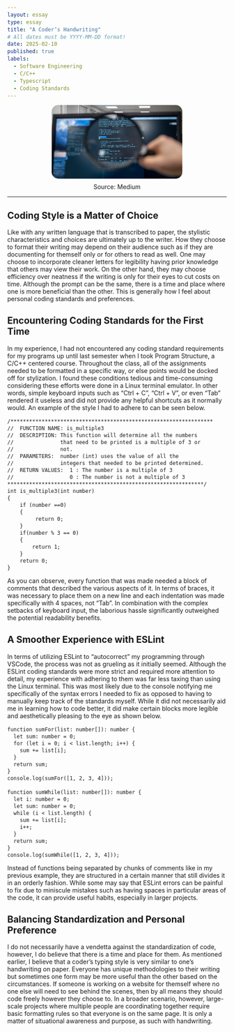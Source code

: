 ```yaml
---
layout: essay
type: essay
title: "A Coder’s Handwriting"
# All dates must be YYYY-MM-DD format!
date: 2025-02-10
published: true
labels:
  - Software Engineering
  - C/C++
  - Typescript
  - Coding Standards
---
```


<div style="text-align: center;">
  <img src="../img/coding-standards.jpeg" alt="Coding Styles" style="width: 300px; border-radius: 15px; display: block; margin: 0 auto;">
  <p style="margin-top: 10px;">Source: Medium</p>
</div>

<hr>

## Coding Style is a Matter of Choice
Like with any written language that is transcribed to paper, the stylistic characteristics and choices are ultimately up to the writer. How they choose to format their writing may depend on their audience such as if they are documenting for themself only or for others to read as well. One may choose to incorporate cleaner letters for legibility having prior knowledge that others may view their work. On the other hand, they may choose efficiency over neatness if the writing is only for their eyes to cut costs on time. Although the prompt can be the same, there is a time and place where one is more beneficial than the other. This is generally how I feel about personal coding standards and preferences.

## Encountering Coding Standards for the First Time
In my experience, I had not encountered any coding standard requirements for my programs up until last semester when I took Program Structure, a C/C++ centered course. Throughout the class, all of the assignments needed to be formatted in a specific way, or else points would be docked off for stylization. I found these conditions tedious and time-consuming considering these efforts were done in a Linux terminal emulator. In other words, simple keyboard inputs such as “Ctrl + C”, “Ctrl + V”, or even “Tab” rendered it useless and did not provide any helpful shortcuts as it normally would. An example of the style I had to adhere to can be seen below.
```
/*****************************************************************
//  FUNCTION NAME: is_multiple3 
//  DESCRIPTION: This function will determine all the numbers 
//               that need to be printed is a multiple of 3 or
//               not.
//  PARAMETERS:  number (int) uses the value of all the
//               integers that needed to be printed determined.  
//  RETURN VALUES:  1 : The number is a multiple of 3
//                  0 : The number is not a multiple of 3
***************************************************************/
int is_multiple3(int number)
{
    if (number ==0)
    {
         return 0;
    }    
    if(number % 3 == 0)
    {
        return 1;
    }
    return 0;
}
```
As you can observe, every function that was made needed a block of comments that described the various aspects of it. In terms of braces, it was necessary to place them on a new line and each indentation was made specifically with 4 spaces, not “Tab”. In combination with the complex setbacks of keyboard input, the laborious hassle significantly outweighed the potential readability benefits.

## A Smoother Experience with ESLint
In terms of utilizing ESLint to “autocorrect” my programming through VSCode, the process was not as grueling as it initially seemed. Although the ESLint coding standards were more strict and required more attention to detail, my experience with adhering to them was far less taxing than using the Linux terminal. This was most likely due to the console notifying me specifically of the syntax errors I needed to fix as opposed to having to manually keep track of the standards myself. While it did not necessarily aid me in learning how to code better, it did make certain blocks more legible and aesthetically pleasing to the eye as shown below.
```
function sumFor(list: number[]): number {
  let sum: number = 0;
  for (let i = 0; i < list.length; i++) {
    sum += list[i];
  }
  return sum;
}
console.log(sumFor([1, 2, 3, 4]));

function sumWhile(list: number[]): number {
  let i: number = 0;
  let sum: number = 0;
  while (i < list.length) {
    sum += list[i];
    i++;
  }
  return sum;
}
console.log(sumWhile([1, 2, 3, 4]));
```
Instead of functions being separated by chunks of comments like in my previous example, they are structured in a certain manner that still divides it in an orderly fashion. While some may say that ESLint errors can be painful to fix due to miniscule mistakes such as having spaces in particular areas of the code, it can provide useful habits, especially in larger projects. 

## Balancing Standardization and Personal Preference
I do not necessarily have a vendetta against the standardization of code, however, I do believe that there is a time and place for them. As mentioned earlier, I believe that a coder’s typing style is very similar to one’s handwriting on paper. Everyone has unique methodologies to their writing but sometimes one form may be more useful than the other based on the circumstances. If someone is working on a website for themself where no one else will need to see behind the scenes, then by all means they should code freely however they choose to. In a broader scenario, however, large-scale projects where multiple people are coordinating together require basic formatting rules so that everyone is on the same page. It is only a matter of situational awareness and purpose, as such with handwriting. 

